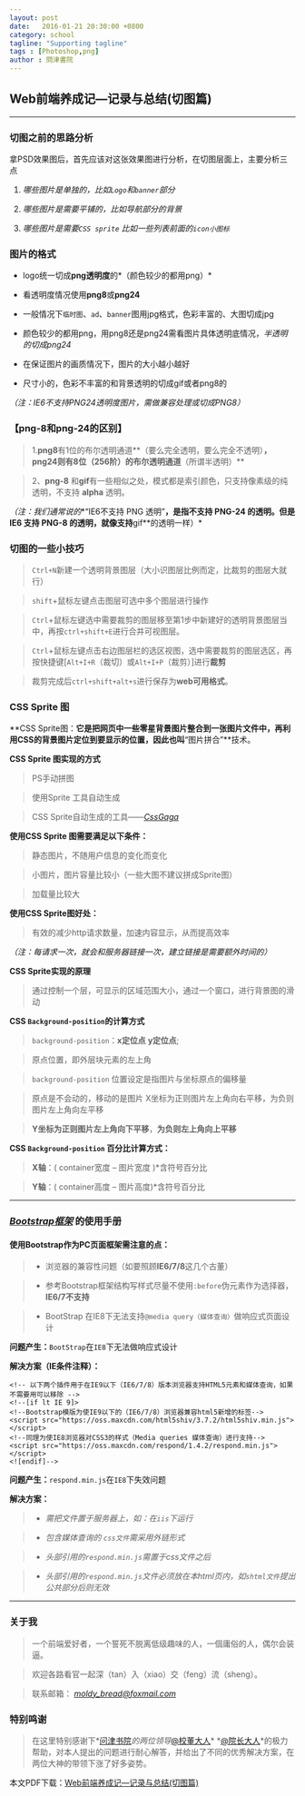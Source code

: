 ```yaml
---
layout: post
date:   2016-01-21 20:30:00 +0800
category: school
tagline: "Supporting tagline"
tags : [Photoshop,png]
author : 問津書院
---
```


## Web前端养成记—记录与总结(切图篇)




---

### **切图之前的思路分析**

拿PSD效果图后，首先应该对这张效果图进行分析，在切图层面上，主要分析三点

1. *哪些图片是单独的，比如`Logo`和`banner`部分*

2. *哪些图片是需要平铺的，比如导航部分的背景*

3. *哪些图片是需要`CSS sprite` 比如一些列表前面的`icon小图标`*


### **图片的格式**

- logo统一切成**png透明度**的*（颜色较少的都用png）*

- 看透明度情况使用**png8**或**png24**

- 一般情况下`临时图`、`ad`、`banner`图用jpg格式，色彩丰富的、大图切成jpg

- 颜色较少的都用png，用png8还是png24需看图片具体透明底情况，*半透明的切成png24*

- 在保证图片的画质情况下，图片的大小越小越好

- 尺寸小的，色彩不丰富的和背景透明的切成gif或者png8的

*（注：IE6不支持PNG24透明度图片，需做兼容处理或切成PNG8）*


### **【png-8和png-24的区别】**

> 1.**png8**有1位的布尔透明通道**（要么完全透明，要么完全不透明）**，**png24**则有8位（256阶）的布尔透明通道**（所谓半透明）**

> 2、**png-8** 和**gif**有一些相似之处，模式都是索引颜色，只支持像素级的纯透明，不支持 **alpha** 透明。

*（注：我们通常说的**“IE6不支持 PNG 透明”**，是指不支持 **PNG-24** 的透明。但是 **IE6** 支持 **PNG-8** 的透明，就像支持**gif**的透明一样）*

### **切图的一些小技巧**

> `Ctrl+N`新建一个透明背景图层（大小识图层比例而定，比裁剪的图层大就行）

> `shift`+鼠标左键点击图层可选中多个图层进行操作

> `Ctrl`+鼠标左键选中需要裁剪的图层移至第1步中新建好的透明背景图层当中，再按`ctrl+shift+E`进行合并可视图层。

> `Ctrl`+鼠标左键点击右边图层栏的选区视图，选中需要裁剪的图层选区，再按快捷键[`Alt+I+R`（裁切）或`Alt+I+P`（裁剪）]进行**裁剪**

> 裁剪完成后`ctrl+shift+alt+s`进行保存为**web可用格式**。


### **CSS Sprite 图**

 **CSS Sprite图：**它是把网页中一些零星背景图片整合到一张图片文件中，再利用CSS的背景图片定位到要显示的位置，因此也叫**“图片拼合”**技术。

**CSS Sprite 图实现的方式**

> PS手动拼图

> 使用Sprite 工具自动生成

> CSS Sprite自动生成的工具——*[CssGaga](http://www.99css.com/cssgaga/)*

**使用CSS Sprite 图需要满足以下条件：**

> 静态图片，不随用户信息的变化而变化

> 小图片，图片容量比较小（一些大图不建议拼成Sprite图）

> 加载量比较大

**使用CSS Sprite图好处：**

> 有效的减少http请求数量，加速内容显示，从而提高效率

*（注：每请求一次，就会和服务器链接一次，建立链接是需要额外时间的）*


**CSS Sprite实现的原理**

> 通过控制一个层，可显示的区域范围大小，通过一个窗口，进行背景图的滑动


**CSS `Background-position`的计算方式**

> `background-position`：**x定位点** **y定位点**;

> 原点位置，即外层块元素的左上角

> `background-position` 位置设定是指图片与坐标原点的偏移量

> 原点是不会动的，移动的是图片 X坐标为正则图片左上角向右平移，为负则图片左上角向左平移

> **Y坐标为正则图片左上角向下平移**，**为负则左上角向上平移**


**CSS `Background-position` 百分比计算方式：**

> **X轴**：( container宽度 – 图片宽度 )*含符号百分比

> **Y轴**：( container高度 – 图片高度)*含符号百分比



---


### *[Bootstrap框架](http://www.bootcss.com/)* 的使用手册


#### **使用Bootstrap作为PC页面框架需注意的点：**

> - 浏览器的兼容性问题（如要照顾**IE6/7/8**这几个古董）

> - 参考Bootstrap框架结构写样式尽量不使用`:before`伪元素作为选择器，**IE6/7不支持**

> - BootStrap 在IE8下无法支持`@media query（媒体查询）`做响应式页面设计


**问题产生：**`BootStrap`在`IE8`下无法做响应式设计

**解决方案（IE条件注释）：**

    <!-- 以下两个插件用于在IE9以下（IE6/7/8）版本浏览器支持HTML5元素和媒体查询，如果不需要用可以移除 -->
    <!--[if lt IE 9]>
    <!--Bootstrap模版为使IE9以下的（IE6/7/8）浏览器兼容html5新增的标签-->
    <script src="https://oss.maxcdn.com/html5shiv/3.7.2/html5shiv.min.js"></script>
    <!--同理为使IE8浏览器对CSS3的样式（Media queries 媒体查询）进行支持-->
    <script src="https://oss.maxcdn.com/respond/1.4.2/respond.min.js"></script>
    <![endif]-->


**问题产生：**`respond.min.js`在`IE8`下失效问题

**解决方案：**

> - *需把文件置于服务器上，如：在`iis`下运行*

> - *包含媒体查询的 `css文件`需采用外链形式*

> - *头部引用的`respond.min.js`需置于css文件之后*

> - *头部引用的`respond.min.js`文件必须放在本html页内，如`shtml文件`提出公共部分后则无效*



---



### 关于我

> 一个前端爱好者，一个誓死不脱离低级趣味的人，一個庸俗的人，偶尔会装逼。

> 欢迎各路看官一起深（tan）入（xiao）交（feng）流（sheng）。

> 联系邮箱： *<moldy_bread@foxmail.com>*


### 特别鸣谢

> 在这里特别感谢下*[问津书院](http://futurefriendly.cn/college/)*的两位领导*[@校董大人](http://weibo.com/u/1277728572?topnav=1&wvr=6&topsug=1)* *[@院长大人](http://weibo.com/370557105?from=myfollow_all)*的极力帮助，对本人提出的问题进行耐心解答，并给出了不同的优秀解决方案，在两位大神的带领下涨了好多姿势。

本文PDF下载：[Web前端养成记—记录与总结(切图篇)](http://pan.baidu.com/s/1i4mLju9)